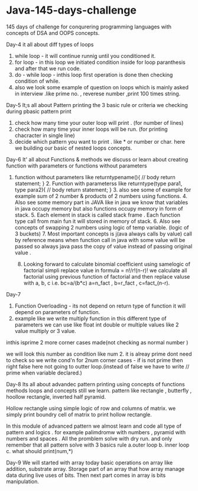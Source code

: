 # Java-145-days-challenge
145 days of challenge for conqurering programming languages with concepts of DSA and OOPS concepts.


Day-4 
it all about diff types of loops 
1. while loop - it will continue runnig until you conditioned it.
2. for loop - in this loop we initiated  condition inside for loop paranthesis
 and after that we run code.
3. do - while loop - inthis loop first operation is done then checking condition of while.
4. also we look some example of question on loops which is mainly asked in interview .like prime no. , reverese number ,print 100 times string.

Day-5
It;s all about Pattern printing the 3 basic rule or criteria we checking during pbasic pattern print
1. check how many time your outer loop will print . (for number of lines)
2. check how many time your inner loops will be run. (for printing chacracter in single line)
3. decide which pattern you want to print . like * or number or char.
   here we building our basic of nested loops concepts.

Day-6
It' all about Functions & methods we discuss or learn about creating function with parameters or functions without parameters
1. function without parameters like returntypename(){
                              // body
                         return statement;
                       }
   2. Function with parameterss like returntype(type para1, type para2){
                                       // body
                                 return statement;
                          }
   3. also see some of example for example sum of 2 number & products of 2 numbers using functions.
   4. Also see some memory part in JAVA like in java we know that variables in java occupy memory but also functions occupy memory in form of stack.
   5. Each element in stack is called stack frame . Each function type call from main fun it will stored in memory of stack.
   6. Also see concepts of swapping 2 numbers using logic of temp variable. (logic of 3 buckets)
   7. Most important concepts is j(ava always calls by value) call by reference means when function call in java with some value will be passed so always java pass the copy of value instead of passing original value .
  
   8. Looking forward to calculate binomial coefficient using samelogic of factorial
      simpli replace value in formula = n!/r!(n-r)!
      we calculate all factorial using previous function of factorial and then replace valuse with a, b, c
      i.e. bc=a/(b*c) a=n_fact , b=r_fact , c=fact_(n-r).
  
Day-7
1. Function Overloading - its not depend on return type of function it will depend on parameters of function.
2. example like we write multiply function in this different type of parameters we can use like float int double or multiple values like 2 value multiply or 3 value.


inthis isprime 2 more corner cases made(not checking as normal number )

  we will look this number as condition like num 2. it is alreay prime dont need to check so we write 
  cond'n for 2num
  corner cases - if is not prime then right false here not going to outter loop.(instead of false we have to write 
                    // prime when variable declared.)

Day-8
Its all about advandec pattern printing using concepts of functions methods loops and concepts still we learn.
pattern like rectangle , butterfly , hoollow rectangle, inverted half pyramid.

Hollow rectangle using simple logic of row and columns of matrix.
we simply print boundry cell of matrix to print hollow rectangle.

In this module of advanced pattern we almost learn and code all type of pattern and logics .
for example palimdromw with numbers , pyramid with numbers and spaces .
All the promblem solve with dry run. and only remember that all pattern solve with 3 basics rule 
 a.outer loop b. inner loop c. what should print(num,*)
      
Day-9
We will started with array today basic operations on array like addition, substrate array. Storage part of an array that how array manage data during live uses of bits. Then next part comes in array is bits manipulation.
